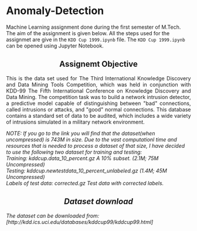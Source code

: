 # Anomaly-Detection
Machine Learning assignment done during the first semester of M.Tech. The aim of the assignment is given below. All the steps used for the assignmet are give in the `KDD Cup 1999.ipynb` file. The `KDD Cup 1999.ipynb` can be opened using Jupyter Notebook.
<h2><center> Assignemt Objective</center></h2>
<p style='text-align: justify;'>
This is the data set used for The Third International Knowledge Discovery and Data Mining Tools Competition, which was held in conjunction with KDD-99 The Fifth International Conference on Knowledge Discovery and Data Mining. The competition task was to build a network intrusion detector, a predictive model capable of distinguishing between "bad" connections, called intrusions or attacks, and "good" normal connections. This database contains a standard set of data to be audited, which includes a wide variety of intrusions simulated in a military network environment.<br>

<i>NOTE: If you go to the link you will find that the dataset(when uncompressed) is 743M in size. Due to the vast computationl time and resources that is needed to process a dataset of that size, I have decided to use the following two dataset for training and testing:<i><br>
<i>Training: kddcup.data_10_percent.gz A 10% subset. (2.1M; 75M Uncompressed) <i><br>
<i>Testing: kddcup.newtestdata_10_percent_unlabeled.gz (1.4M; 45M Uncompressed)<i><br>
<i>Labels of test data: corrected.gz Test data with corrected labels.<i></br>
</p>

<h2><center> Dataset download </center></h2>
The dataset can be downloaded from: [http://kdd.ics.uci.edu/databases/kddcup99/kddcup99.html]
